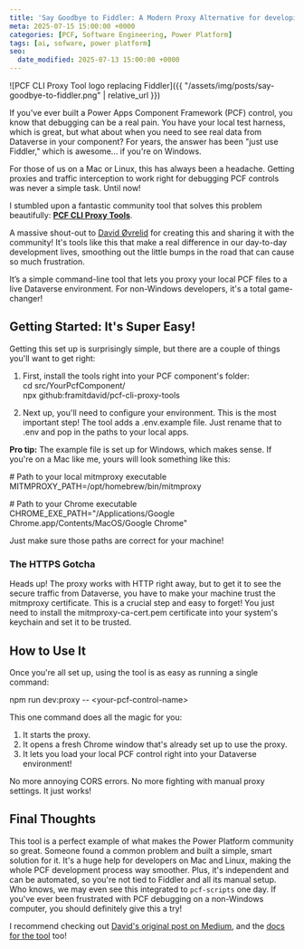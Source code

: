 ```yaml
---
title: 'Say Goodbye to Fiddler: A Modern Proxy Alternative for developing PCF controls'
meta: 2025-07-15 15:00:00 +0000
categories: [PCF, Software Engineering, Power Platform]
tags: [ai, sofware, power platform]
seo:
  date_modified: 2025-07-13 15:00:00 +0000
---
```


![PCF CLI Proxy Tool logo replacing Fiddler]({{ "/assets/img/posts/say-goodbye-to-fiddler.png" | relative_url }})

If you've ever built a Power Apps Component Framework (PCF) control, you know that debugging can be a real pain. You have your local test harness, which is great, but what about when you need to see real data from Dataverse in your component? For years, the answer has been "just use Fiddler," which is awesome... if you're on Windows.

For those of us on a Mac or Linux, this has always been a headache. Getting proxies and traffic interception to work right for debugging PCF controls was never a simple task. Until now\!

I stumbled upon a fantastic community tool that solves this problem beautifully: [**PCF CLI Proxy Tools**](https://github.com/framitdavid/pcf-cli-proxy-tools).

A massive shout-out to [David Øvrelid](https://www.linkedin.com/in/davidovrelid) for creating this and sharing it with the community\! It's tools like this that make a real difference in our day-to-day development lives, smoothing out the little bumps in the road that can cause so much frustration.

It’s a simple command-line tool that lets you proxy your local PCF files to a live Dataverse environment. For non-Windows developers, it's a total game-changer\!

## **Getting Started: It's Super Easy\!**

Getting this set up is surprisingly simple, but there are a couple of things you'll want to get right:

1. First, install the tools right into your PCF component's folder:  
   cd src/YourPcfComponent/  
   npx github:framitdavid/pcf-cli-proxy-tools

2. Next up, you'll need to configure your environment. This is the most important step\! The tool adds a .env.example file. Just rename that to .env and pop in the paths to your local apps.

**Pro tip:** The example file is set up for Windows, which makes sense. If you're on a Mac like me, yours will look something like this:

\# Path to your local mitmproxy executable  
MITMPROXY\_PATH=/opt/homebrew/bin/mitmproxy

\# Path to your Chrome executable  
CHROME\_EXE\_PATH="/Applications/Google Chrome.app/Contents/MacOS/Google Chrome"

Just make sure those paths are correct for your machine\!

### **The HTTPS Gotcha**

Heads up\! The proxy works with HTTP right away, but to get it to see the secure traffic from Dataverse, you have to make your machine trust the mitmproxy certificate. This is a crucial step and easy to forget\! You just need to install the mitmproxy-ca-cert.pem certificate into your system's keychain and set it to be trusted.

## **How to Use It**

Once you're all set up, using the tool is as easy as running a single command:

npm run dev:proxy \-- \<your-pcf-control-name\>

This one command does all the magic for you:

1. It starts the proxy.  
2. It opens a fresh Chrome window that's already set up to use the proxy.  
3. It lets you load your local PCF control right into your Dataverse environment\!

No more annoying CORS errors. No more fighting with manual proxy settings. It just works\!

## **Final Thoughts**

This tool is a perfect example of what makes the Power Platform community so great. Someone found a common problem and built a simple, smart solution for it. It's a huge help for developers on Mac and Linux, making the whole PCF development process way smoother. Plus, it's independent and can be automated, so you're not tied to Fiddler and all its manual setup. Who knows, we may even see this integrated to `pcf-scripts` one day. If you've ever been frustrated with PCF debugging on a non-Windows computer, you should definitely give this a try\!

I recommend checking out [David's original post on Medium](https://davidovrelid.com/ditch-fiddler-for-good-a-faster-way-to-test-pcf-components-in-dynamics-365-b88a8f1f69b2), and the [docs for the tool](https://pcfproxy.dev) too!